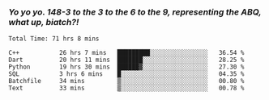 ### ***Yo yo yo. 148-3 to the 3 to the 6 to the 9, representing the ABQ, what up, biatch?!***

<!--START_SECTION:waka-->

```text
Total Time: 71 hrs 8 mins

C++           26 hrs 7 mins   █████████░░░░░░░░░░░░░░░░   36.54 %
Dart          20 hrs 11 mins  ███████░░░░░░░░░░░░░░░░░░   28.25 %
Python        19 hrs 30 mins  ██████▓░░░░░░░░░░░░░░░░░░   27.30 %
SQL           3 hrs 6 mins    █░░░░░░░░░░░░░░░░░░░░░░░░   04.35 %
Batchfile     34 mins         ▒░░░░░░░░░░░░░░░░░░░░░░░░   00.80 %
Text          33 mins         ▒░░░░░░░░░░░░░░░░░░░░░░░░   00.78 %
```

<!--END_SECTION:waka-->

<!--
**AJMC2002/AJMC2002** is a ✨ _special_ ✨ repository because its `README.md` (this file) appears on your GitHub profile.

Here are some ideas to get you started:

- 🔭 I’m currently working on ...
- 🌱 I’m currently learning ...
- 👯 I’m looking to collaborate on ...
- 🤔 I’m looking for help with ...
- 💬 Ask me about ...
- 📫 How to reach me: ...
- 😄 Pronouns: ...
- ⚡ Fun fact: ...
-->
